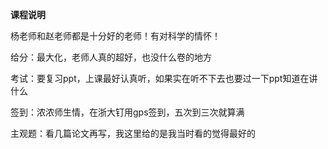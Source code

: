 **课程说明**

杨老师和赵老师都是十分好的老师！有对科学的情怀！

给分：最大化，老师人真的超好，也没什么卷的地方

考试：要复习ppt，上课最好认真听，如果实在听不下去也要过一下ppt知道在讲什么

签到：浓浓师生情，在浙大钉用gps签到，五次到三次就算满

主观题：看几篇论文再写，我这里给的是我当时看的觉得最好的

